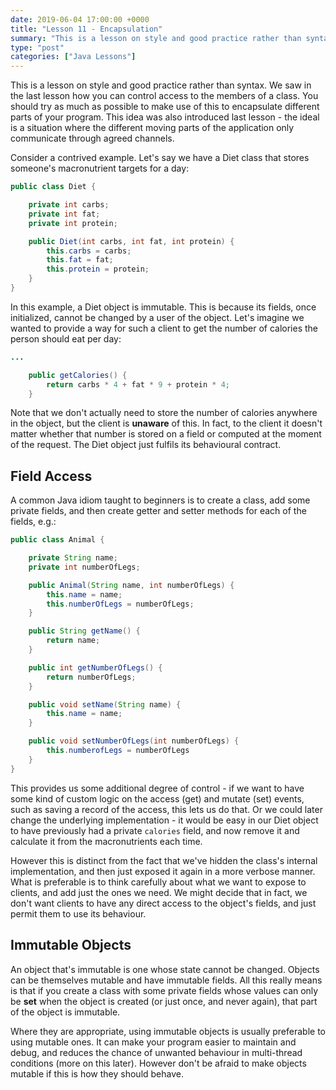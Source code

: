 ```yaml
---
date: 2019-06-04 17:00:00 +0000
title: "Lesson 11 - Encapsulation"
summary: "This is a lesson on style and good practice rather than syntax. We saw in the last lesson how you can control access to the members of a class. You should try as much as possible to make use of this to encapsulate different parts of your program. This idea was also introduced last lesson - the ideal is a situation where the different moving parts of the application only communicate through agreed channels."
type: "post"
categories: ["Java Lessons"]
---
```


This is a lesson on style and good practice rather than syntax. We saw in the last lesson how you can control access to the members of a class. You should try as much as possible to make use of this to encapsulate different parts of your program. This idea was also introduced last lesson - the ideal is a situation where the different moving parts of the application only communicate through agreed channels.

Consider a contrived example. Let's say we have a Diet class that stores someone's macronutrient targets for a day:

```java
public class Diet {

    private int carbs;
    private int fat;
    private int protein;

    public Diet(int carbs, int fat, int protein) {
        this.carbs = carbs;
        this.fat = fat;
        this.protein = protein;
    }
}
```

In this example, a Diet object is immutable. This is because its fields, once initialized, cannot be changed by a user of the object. Let's imagine we wanted to provide a way for such a client to get the number of calories the person should eat per day:

```java
...

    public getCalories() {
        return carbs * 4 + fat * 9 + protein * 4;
    }
```

Note that we don't actually need to store the number of calories anywhere in the object, but the client is **unaware** of this. In fact, to the client it doesn't matter whether that number is stored on a field or computed at the moment of the request. The Diet object just fulfils its behavioural contract.

## Field Access

A common Java idiom taught to beginners is to create a class, add some private fields, and then create getter and setter methods for each of the fields, e.g.:

```java
public class Animal {

    private String name;
    private int numberOfLegs;

    public Animal(String name, int numberOfLegs) {
        this.name = name;
        this.numberOfLegs = numberOfLegs;
    }

    public String getName() {
        return name;
    }

    public int getNumberOfLegs() {
        return numberOfLegs;
    }

    public void setName(String name) {
        this.name = name;
    }

    public void setNumberOfLegs(int numberOfLegs) {
        this.numberofLegs = numberOfLegs
    }
}
```

This provides us some additional degree of control - if we want to have some kind of custom logic on the access (get) and mutate (set) events, such as saving a record of the access, this lets us do that. Or we could later change the underlying implementation - it would be easy in our Diet object to have previously had a private `calories` field, and now remove it and calculate it from the macronutrients each time.

However this is distinct from the fact that we've hidden the class's internal implementation, and then just exposed it again in a more verbose manner. What is preferable is to think carefully about what we want to expose to clients, and add just the ones we need. We might decide that in fact, we don't want clients to have any direct access to the object's fields, and just permit them to use its behaviour.

## Immutable Objects

An object that's immutable is one whose state cannot be changed. Objects can be themselves mutable and have immutable fields. All this really means is that if you create a class with some private fields whose values can only be **set** when the object is created (or just once, and never again), that part of the object is immutable.

Where they are appropriate, using immutable objects is usually preferable to using mutable ones. It can make your program easier to maintain and debug, and reduces the chance of unwanted behaviour in multi-thread conditions (more on this later). However don't be afraid to make objects mutable if this is how they should behave.
